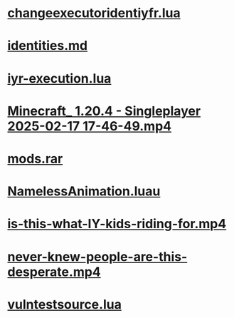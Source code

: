 # [changeexecutoridentiyfr.lua](https://ryxeleron.github.io/storage/other-stuff/changeexecutoridentiyfr.lua)
# [identities.md](https://github.com/RyXeleron/NamingStandard/raw/refs/heads/main/Identities.md)
# [iyr-execution.lua](https://ryxeleron.github.io/storage/other-stuff/iyr-execution.lua)
# [Minecraft_ 1.20.4 - Singleplayer 2025-02-17 17-46-49.mp4](https://ryxeleron.github.io/storage/other-stuff/Minecraft_%201.20.4%20-%20Singleplayer%202025-02-17%2017-46-49.mp4)
# [mods.rar](https://ryxeleron.github.io/storage/other-stuff/mods.rar)
# [NamelessAnimation.luau](https://ryxeleron.github.io/storage/other-stuff/NamelessAnimation.luau)
# [is-this-what-IY-kids-riding-for.mp4](https://ryxeleron.github.io/storage/other-stuff/is-this-what-IY-kids-riding-for.mp4)
# [never-knew-people-are-this-desperate.mp4](https://ryxeleron.github.io/storage/other-stuff/never-knew-people-are-this-desperate.mp4)
# [vulntestsource.lua](https://ryxeleron.github.io/storage/other-stuff/vulntestsource.lua)
